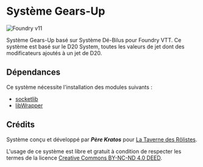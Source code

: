 # Système Gears-Up
![Foundry v11](https://img.shields.io/badge/foundry-v11-green)

Système Gears-Up basé sur Système Dé-Bilus pour Foundry VTT.
Ce système est basé sur le D20 System, toutes les valeurs de jet dont des modificateurs ajoutés à un jet de D20.

## Dépendances
Ce système nécessite l'installation des modules suivants :
- [socketlib](https://foundryvtt.com/packages/socketlib)
- [libWrapper](https://foundryvtt.com/packages/lib-wrapper)

## Crédits
Système conçu et développé par ***Père Kratos*** pour [La Taverne des Rôlistes](https://taverne-des-rolistes.fr).

L'usage de ce système est libre et gratuit à condition de respecter les termes de la licence [Creative Commons BY-NC-ND 4.0 DEED](https://creativecommons.org/licenses/by-nc-nd/4.0/).
